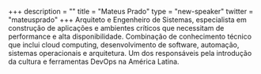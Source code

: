 +++
description = ""
title = "Mateus Prado"
type = "new-speaker"
twitter = "mateusprado"
+++
Arquiteto e Engenheiro de Sistemas, especialista em construção de aplicações e ambientes críticos que necessitam de performance e alta disponibilidade. Combinação de conhecimento técnico que inclui cloud computing, desenvolvimento de software, automação, sistemas operacionais e arquitetura. Um dos responsáveis pela introdução da cultura e ferramentas DevOps na América Latina.
